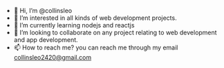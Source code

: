- 👋 Hi, I’m @collinsleo
- 👀 I’m interested in all kinds of web development projects.
- 🌱 I’m currently learning nodejs and reactjs
- 💞️ I’m looking to collaborate on any project relating to web development and app development.
- 📫 How to reach me? you can reach me through my email collinsleo2420@gmail.com

<!---
collinsleo/collinsleo is a ✨ special ✨ repository because its `README.md` (this file) appears on your GitHub profile.
You can click the Preview link to take a look at your changes.
--->
